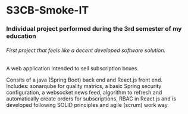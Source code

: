 # S3CB-Smoke-IT

### Individual project performed during the 3rd semester of my education

###### First project that feels like a decent developed software solution.

A web application intended to sell subscription boxes.

Consits of a java (Spring Boot) back end and React.js front end. \
Includes: sonarqube for quality matrics, a basic Spring security configuration, a websocket news feed, algorithm to refresh and automatically create orders for 
subscriptions, RBAC in React.js and is developed following SOLID principles and agile (scrum) work way. 
